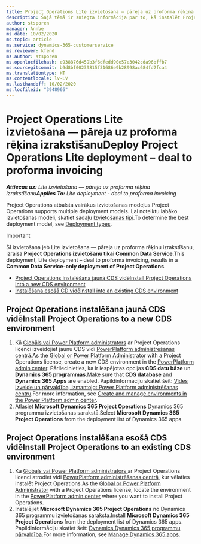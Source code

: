```yaml
---
title: Project Operations Lite izvietošana — pāreja uz proforma rēķina izrakstīšanu
description: Šajā tēmā ir sniegta informācija par to, kā instalēt Project Operations Lite izvietošanu — pāreju uz proforma rēķinu izrakstīšanu.
author: stsporen
manager: Annbe
ms.date: 10/02/2020
ms.topic: article
ms.service: dynamics-365-customerservice
ms.reviewer: kfend
ms.author: stsporen
ms.openlocfilehash: e938876d459b3f6dfedd90e57e3042cda96bffb7
ms.sourcegitcommit: b9d8bf00239815f31686e9b28998ac684fd2fca4
ms.translationtype: HT
ms.contentlocale: lv-LV
ms.lasthandoff: 10/02/2020
ms.locfileid: "3948966"
---
```

# <a name="deploy-project-operations-lite-deployment--deal-to-proforma-invoicing"></a><span data-ttu-id="169cd-103">Project Operations Lite izvietošana — pāreja uz proforma rēķina izrakstīšanu</span><span class="sxs-lookup"><span data-stu-id="169cd-103">Deploy Project Operations Lite deployment – deal to proforma invoicing</span></span>

<span data-ttu-id="169cd-104">_**Attiecas uz:** Lite izvietošana — pāreja uz proforma rēķina izrakstīšanu_</span><span class="sxs-lookup"><span data-stu-id="169cd-104">_**Applies To:** Lite deployment - deal to proforma invoicing_</span></span>

<span data-ttu-id="169cd-105">Project Operations atbalsta vairākus izvietošanas modeļus.</span><span class="sxs-lookup"><span data-stu-id="169cd-105">Project Operations supports multiple deployment models.</span></span> <span data-ttu-id="169cd-106">Lai noteiktu labāko izvietošanas modeli, skatiet sadaļu [Izvietošanas tipi](determine-deployment-type.md).</span><span class="sxs-lookup"><span data-stu-id="169cd-106">To determine the best deployment model, see [Deployment types](determine-deployment-type.md).</span></span>


> [!IMPORTANT]
> <span data-ttu-id="169cd-107">Šī izvietošana jeb Lite izvietošana — pāreja uz proforma rēķinu izrakstīšanu, izraisa **Project Operations izvietošanu tikai Common Data Service**.</span><span class="sxs-lookup"><span data-stu-id="169cd-107">This deployment, Lite deployment – deal to proforma invoicing, results in a **Common Data Service-only deployment of Project Operations**.</span></span>

- [<span data-ttu-id="169cd-108">Project Operations instalēšana jaunā CDS vidē</span><span class="sxs-lookup"><span data-stu-id="169cd-108">Install Project Operations into a new CDS environment</span></span>](#new)
- [<span data-ttu-id="169cd-109">Instalēšana esošā CD vidē</span><span class="sxs-lookup"><span data-stu-id="169cd-109">Install into an existing CDS environment</span></span>](#existing)



## <a name="install-project-operations-to-a-new-cds-environment"></a><a name="new"></a><span data-ttu-id="169cd-110">Project Operations instalēšana jaunā CDS vidē</span><span class="sxs-lookup"><span data-stu-id="169cd-110">Install Project Operations to a new CDS environment</span></span>

1. <span data-ttu-id="169cd-111">Kā [Globāls vai Power Platform administrators](https://docs.microsoft.com/power-platform/admin/global-service-administrators-can-administer-without-license) ar Project Operations licenci izveidojiet jaunu CDS vidi [PowerPlatform administrēšanas centrā](https://admin.powerplatform.com).</span><span class="sxs-lookup"><span data-stu-id="169cd-111">As the [Global or Power Platform Administrator](https://docs.microsoft.com/power-platform/admin/global-service-administrators-can-administer-without-license) with a Project Operations license, create a new CDS environment in the [PowerPlatform admin center](https://admin.powerplatform.com).</span></span> <span data-ttu-id="169cd-112">Pārliecinieties, ka ir iespējotas opcijas **CDS datu bāze** un **Dynamics 365 programmas**.</span><span class="sxs-lookup"><span data-stu-id="169cd-112">Make sure that **CDS database** and **Dynamics 365 Apps** are enabled.</span></span> <span data-ttu-id="169cd-113">Papildinformāciju skatiet šeit: [Vides izveide un pārvaldība, izmantojot Power Platform administrēšanas centru](https://docs.microsoft.com/power-platform/admin/create-environment#create-an-environment-in-the-power-platform-admin-center).</span><span class="sxs-lookup"><span data-stu-id="169cd-113">For more information, see [Create and manage environments in the Power Platform admin center](https://docs.microsoft.com/power-platform/admin/create-environment#create-an-environment-in-the-power-platform-admin-center).</span></span>
2. <span data-ttu-id="169cd-114">Atlasiet **Microsoft Dynamics 365 Project Operations** Dynamics 365 programmu izvietošanas sarakstā.</span><span class="sxs-lookup"><span data-stu-id="169cd-114">Select **Microsoft Dynamics 365 Project Operations** from the deployment list of Dynamics 365 apps.</span></span>


## <a name="install-project-operations-to-an-existing-cds-environment"></a><a name="existing"></a><span data-ttu-id="169cd-115">Project Operations instalēšana esošā CDS vidē</span><span class="sxs-lookup"><span data-stu-id="169cd-115">Install Project Operations to an existing CDS environment</span></span>

1. <span data-ttu-id="169cd-116">Kā [Globāls vai Power Platform administrators ](https://docs.microsoft.com/power-platform/admin/global-service-administrators-can-administer-without-license) ar Project Operations licenci atrodiet vidi [PowerPlatform administrēšanas centrā](https://admin.powerplatform.com), kur vēlaties instalēt Project Operations.</span><span class="sxs-lookup"><span data-stu-id="169cd-116">As the [Global or Power Platform Administrator](https://docs.microsoft.com/power-platform/admin/global-service-administrators-can-administer-without-license) with a Project Operations license, locate the environment in the [PowerPlatform admin center](https://admin.powerplatform.com) where you want to install Project Operations.</span></span>
2. <span data-ttu-id="169cd-117">Instalējiet **Microsoft Dynamics 365 Project Operations** no Dynamics 365 programmu izvietošanas saraksta.</span><span class="sxs-lookup"><span data-stu-id="169cd-117">Install **Microsoft Dynamics 365 Project Operations** from the deployment list of Dynamics 365 apps.</span></span> <span data-ttu-id="169cd-118">Papildinformāciju skatiet šeit: [Dynamics Dynamics 365 programmu pārvaldība](https://docs.microsoft.com/power-platform/admin/manage-apps).</span><span class="sxs-lookup"><span data-stu-id="169cd-118">For more information, see [Manage Dynamics 365 apps](https://docs.microsoft.com/power-platform/admin/manage-apps).</span></span>


